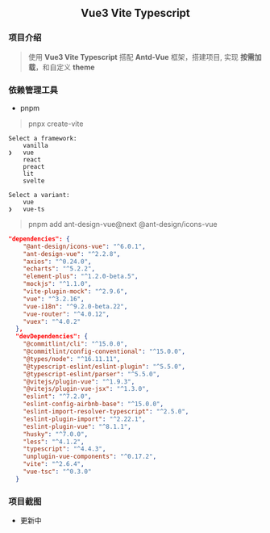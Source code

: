 <h2 align="center">Vue3 Vite Typescript</h2>

### 项目介绍

> 使用 **Vue3 Vite Typescript** 搭配 **Antd-Vue** 框架，搭建项目, 实现 **按需加载**，和自定义 **theme**

### 依赖管理工具

- pnpm

> pnpx create-vite

```
Select a framework:
    vanilla
❯   vue
    react
    preact
    lit
    svelte
```

```
Select a variant:
    vue
❯   vue-ts
```

> pnpm add ant-design-vue@next @ant-design/icons-vue

```json
"dependencies": {
    "@ant-design/icons-vue": "^6.0.1",
    "ant-design-vue": "^2.2.8",
    "axios": "^0.24.0",
    "echarts": "^5.2.2",
    "element-plus": "^1.2.0-beta.5",
    "mockjs": "^1.1.0",
    "vite-plugin-mock": "^2.9.6",
    "vue": "^3.2.16",
    "vue-i18n": "^9.2.0-beta.22",
    "vue-router": "^4.0.12",
    "vuex": "^4.0.2"
  },
  "devDependencies": {
    "@commitlint/cli": "^15.0.0",
    "@commitlint/config-conventional": "^15.0.0",
    "@types/node": "^16.11.11",
    "@typescript-eslint/eslint-plugin": "^5.5.0",
    "@typescript-eslint/parser": "^5.5.0",
    "@vitejs/plugin-vue": "^1.9.3",
    "@vitejs/plugin-vue-jsx": "^1.3.0",
    "eslint": "^7.2.0",
    "eslint-config-airbnb-base": "^15.0.0",
    "eslint-import-resolver-typescript": "^2.5.0",
    "eslint-plugin-import": "^2.22.1",
    "eslint-plugin-vue": "^8.1.1",
    "husky": "^7.0.0",
    "less": "^4.1.2",
    "typescript": "^4.4.3",
    "unplugin-vue-components": "^0.17.2",
    "vite": "^2.6.4",
    "vue-tsc": "^0.3.0"
  }
```

### 项目截图

- 更新中
